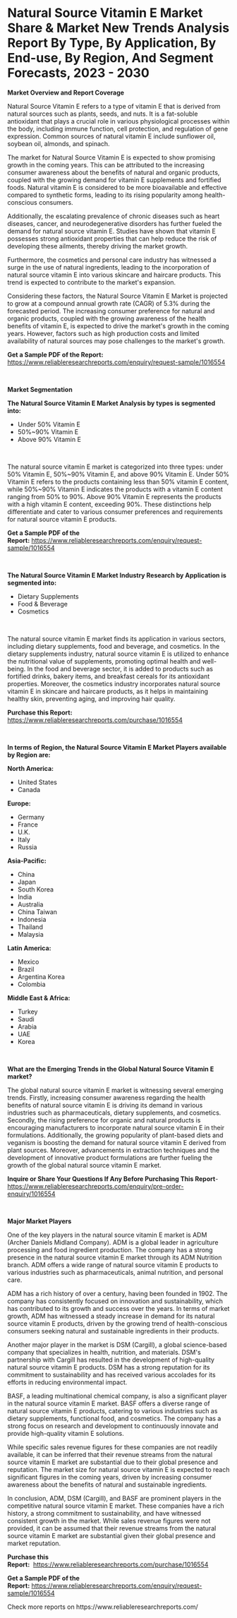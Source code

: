 <p><h1>Natural Source Vitamin E Market Share & Market New Trends Analysis Report By Type, By Application, By End-use, By Region, And Segment Forecasts, 2023 - 2030</h1></p><p><strong>Market Overview and Report Coverage</strong></p>
<p><p>Natural Source Vitamin E refers to a type of vitamin E that is derived from natural sources such as plants, seeds, and nuts. It is a fat-soluble antioxidant that plays a crucial role in various physiological processes within the body, including immune function, cell protection, and regulation of gene expression. Common sources of natural vitamin E include sunflower oil, soybean oil, almonds, and spinach.</p><p>The market for Natural Source Vitamin E is expected to show promising growth in the coming years. This can be attributed to the increasing consumer awareness about the benefits of natural and organic products, coupled with the growing demand for vitamin E supplements and fortified foods. Natural vitamin E is considered to be more bioavailable and effective compared to synthetic forms, leading to its rising popularity among health-conscious consumers.</p><p>Additionally, the escalating prevalence of chronic diseases such as heart diseases, cancer, and neurodegenerative disorders has further fueled the demand for natural source vitamin E. Studies have shown that vitamin E possesses strong antioxidant properties that can help reduce the risk of developing these ailments, thereby driving the market growth.</p><p>Furthermore, the cosmetics and personal care industry has witnessed a surge in the use of natural ingredients, leading to the incorporation of natural source vitamin E into various skincare and haircare products. This trend is expected to contribute to the market's expansion.</p><p>Considering these factors, the Natural Source Vitamin E Market is projected to grow at a compound annual growth rate (CAGR) of 5.3% during the forecasted period. The increasing consumer preference for natural and organic products, coupled with the growing awareness of the health benefits of vitamin E, is expected to drive the market's growth in the coming years. However, factors such as high production costs and limited availability of natural sources may pose challenges to the market's growth.</p></p>
<p><strong>Get a Sample PDF of the Report:</strong> <a href="https://www.reliableresearchreports.com/enquiry/request-sample/1016554">https://www.reliableresearchreports.com/enquiry/request-sample/1016554</a></p>
<p>&nbsp;</p>
<p><strong>Market Segmentation</strong></p>
<p><strong>The Natural Source Vitamin E Market Analysis by types is segmented into:</strong></p>
<p><ul><li>Under 50% Vitamin E</li><li>50%~90% Vitamin E</li><li>Above 90% Vitamin E</li></ul></p>
<p>&nbsp;</p>
<p><p>The natural source vitamin E market is categorized into three types: under 50% Vitamin E, 50%~90% Vitamin E, and above 90% Vitamin E. Under 50% Vitamin E refers to the products containing less than 50% vitamin E content, while 50%~90% Vitamin E indicates the products with a vitamin E content ranging from 50% to 90%. Above 90% Vitamin E represents the products with a high vitamin E content, exceeding 90%. These distinctions help differentiate and cater to various consumer preferences and requirements for natural source vitamin E products.</p></p>
<p><strong>Get a Sample PDF of the Report:</strong>&nbsp;<a href="https://www.reliableresearchreports.com/enquiry/request-sample/1016554">https://www.reliableresearchreports.com/enquiry/request-sample/1016554</a></p>
<p>&nbsp;</p>
<p><strong>The Natural Source Vitamin E Market Industry Research by Application is segmented into:</strong></p>
<p><ul><li>Dietary Supplements</li><li>Food & Beverage</li><li>Cosmetics</li></ul></p>
<p>&nbsp;</p>
<p><p>The natural source vitamin E market finds its application in various sectors, including dietary supplements, food and beverage, and cosmetics. In the dietary supplements industry, natural source vitamin E is utilized to enhance the nutritional value of supplements, promoting optimal health and well-being. In the food and beverage sector, it is added to products such as fortified drinks, bakery items, and breakfast cereals for its antioxidant properties. Moreover, the cosmetics industry incorporates natural source vitamin E in skincare and haircare products, as it helps in maintaining healthy skin, preventing aging, and improving hair quality.</p></p>
<p><strong>Purchase this Report:</strong>&nbsp; <a href="https://www.reliableresearchreports.com/purchase/1016554">https://www.reliableresearchreports.com/purchase/1016554</a></p>
<p>&nbsp;</p>
<p><strong>In terms of Region, the Natural Source Vitamin E Market Players available by Region are:</strong></p>
<p>
    <p> <strong> North America: </strong>
        <ul>
            <li>United States</li>
            <li>Canada</li>
        </ul>
        </p> 
    <p> <strong> Europe: </strong>
        <ul>
            <li>Germany</li>
            <li>France</li>
            <li>U.K.</li>
            <li>Italy</li>
            <li>Russia</li>
        </ul>
        </p> 
    <p> <strong> Asia-Pacific: </strong>
        <ul>
            <li>China</li>
            <li>Japan</li>
            <li>South Korea</li>
            <li>India</li>
            <li>Australia</li>
            <li>China Taiwan</li>
            <li>Indonesia</li>
            <li>Thailand</li>
            <li>Malaysia</li>
        </ul>
        </p> 
    <p> <strong> Latin America: </strong>
        <ul>
            <li>Mexico</li>
            <li>Brazil</li>
            <li>Argentina Korea</li>
            <li>Colombia</li>
        </ul>
        </p> 
    <p> <strong> Middle East & Africa: </strong>
        <ul>
            <li>Turkey</li>
            <li>Saudi</li>
            <li>Arabia</li>
            <li>UAE</li>
            <li>Korea</li>
        </ul>
    </p>
    </p>
<p>&nbsp;</p>
<p><strong>What are the Emerging Trends in the Global Natural Source Vitamin E market?</strong></p>
<p><p>The global natural source vitamin E market is witnessing several emerging trends. Firstly, increasing consumer awareness regarding the health benefits of natural source vitamin E is driving its demand in various industries such as pharmaceuticals, dietary supplements, and cosmetics. Secondly, the rising preference for organic and natural products is encouraging manufacturers to incorporate natural source vitamin E in their formulations. Additionally, the growing popularity of plant-based diets and veganism is boosting the demand for natural source vitamin E derived from plant sources. Moreover, advancements in extraction techniques and the development of innovative product formulations are further fueling the growth of the global natural source vitamin E market.</p></p>
<p><strong>Inquire or Share Your Questions If Any Before Purchasing This Report</strong>- <a href="https://www.reliableresearchreports.com/enquiry/pre-order-enquiry/1016554">https://www.reliableresearchreports.com/enquiry/pre-order-enquiry/1016554</a></p>
<p>&nbsp;</p>
<p><strong>Major Market Players</strong></p>
<p><p>One of the key players in the natural source vitamin E market is ADM (Archer Daniels Midland Company). ADM is a global leader in agriculture processing and food ingredient production. The company has a strong presence in the natural source vitamin E market through its ADM Nutrition branch. ADM offers a wide range of natural source vitamin E products to various industries such as pharmaceuticals, animal nutrition, and personal care. </p><p>ADM has a rich history of over a century, having been founded in 1902. The company has consistently focused on innovation and sustainability, which has contributed to its growth and success over the years. In terms of market growth, ADM has witnessed a steady increase in demand for its natural source vitamin E products, driven by the growing trend of health-conscious consumers seeking natural and sustainable ingredients in their products.</p><p>Another major player in the market is DSM (Cargill), a global science-based company that specializes in health, nutrition, and materials. DSM's partnership with Cargill has resulted in the development of high-quality natural source vitamin E products. DSM has a strong reputation for its commitment to sustainability and has received various accolades for its efforts in reducing environmental impact.</p><p>BASF, a leading multinational chemical company, is also a significant player in the natural source vitamin E market. BASF offers a diverse range of natural source vitamin E products, catering to various industries such as dietary supplements, functional food, and cosmetics. The company has a strong focus on research and development to continuously innovate and provide high-quality vitamin E solutions.</p><p>While specific sales revenue figures for these companies are not readily available, it can be inferred that their revenue streams from the natural source vitamin E market are substantial due to their global presence and reputation. The market size for natural source vitamin E is expected to reach significant figures in the coming years, driven by increasing consumer awareness about the benefits of natural and sustainable ingredients.</p><p>In conclusion, ADM, DSM (Cargill), and BASF are prominent players in the competitive natural source vitamin E market. These companies have a rich history, a strong commitment to sustainability, and have witnessed consistent growth in the market. While sales revenue figures were not provided, it can be assumed that their revenue streams from the natural source vitamin E market are substantial given their global presence and market reputation.</p></p>
<p><strong>Purchase this Report:</strong>&nbsp;&nbsp;<a href="https://www.reliableresearchreports.com/purchase/1016554">https://www.reliableresearchreports.com/purchase/1016554</a></p>
<p></p>
<p><strong>Get a Sample PDF of the Report:</strong>&nbsp;<a href="https://www.reliableresearchreports.com/enquiry/request-sample/1016554">https://www.reliableresearchreports.com/enquiry/request-sample/1016554</a></p>
<p>Check more reports on https://www.reliableresearchreports.com/</p>